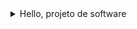 <details>
  <summary> Hello, projeto de software</summary>
  <p><summary> Principal beneficio é planejamento, mapear todo o ciclo de vida do projeto, definir prazos, alocar recursos e responsabilidades. 
 É possível acompanhar o progresso do projeto, identificar gargalos e tomar ações corretivas. 
Também é possível melhorar a comunicação entre os membros da equipe, criar e manter a documentação do projeto, identificar e gerir os riscos do projeto. 
 Além de gerir as tarefas e recursos do projeto de forma eficiente, aumentar a produtividade da equipe, qualidade do trabalho e o relacionamento com o cliente e a sua satisfação.<summary> </p>
  # Demo-Projeto-de-software-2025
